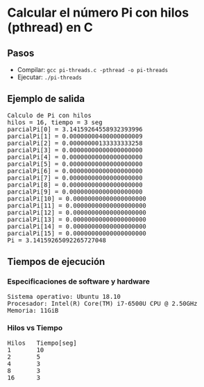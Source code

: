 # Calcular el número Pi con hilos (pthread) en C

## Pasos
* Compilar: `gcc pi-threads.c -pthread -o pi-threads`
* Ejecutar: `./pi-threads`

## Ejemplo de salida
<pre>
Calculo de Pi con hilos
hilos = 16, tiempo = 3 seg
parcialPi[0] = 3.14159264558932393996
parcialPi[1] = 0.00000000400000000009
parcialPi[2] = 0.00000000133333333258
parcialPi[3] = 0.00000000000000000000
parcialPi[4] = 0.00000000000000000000
parcialPi[5] = 0.00000000000000000000
parcialPi[6] = 0.00000000000000000000
parcialPi[7] = 0.00000000000000000000
parcialPi[8] = 0.00000000000000000000
parcialPi[9] = 0.00000000000000000000
parcialPi[10] = 0.00000000000000000000
parcialPi[11] = 0.00000000000000000000
parcialPi[12] = 0.00000000000000000000
parcialPi[13] = 0.00000000000000000000
parcialPi[14] = 0.00000000000000000000
parcialPi[15] = 0.00000000000000000000
Pi = 3.14159265092265727048
</pre>

## Tiempos de ejecución

### Especificaciones de software y hardware
<pre>
Sistema operativo: Ubuntu 18.10
Procesador: Intel(R) Core(TM) i7-6500U CPU @ 2.50GHz
Memoria: 11GiB
</pre>

### Hilos vs Tiempo 
<pre>
Hilos   Tiempo[seg]
1       10
2       5
4       3
8       3
16      3
</pre>